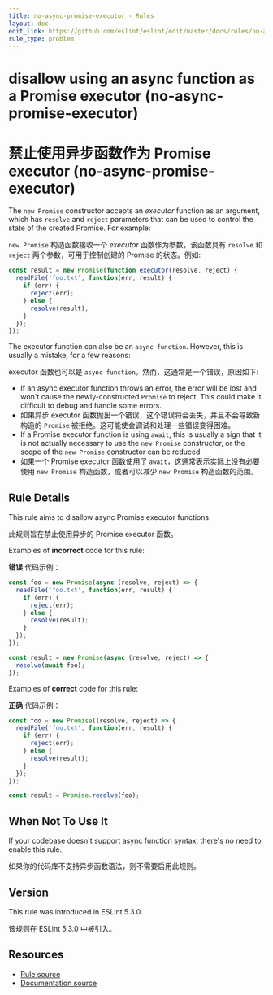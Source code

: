 ```yaml
---
title: no-async-promise-executor - Rules
layout: doc
edit_link: https://github.com/eslint/eslint/edit/master/docs/rules/no-async-promise-executor.md
rule_type: problem
---
```

<!-- Note: No pull requests accepted for this file. See README.md in the root directory for details. -->

# disallow using an async function as a Promise executor (no-async-promise-executor)

# 禁止使用异步函数作为 Promise executor (no-async-promise-executor)

The `new Promise` constructor accepts an *executor* function as an argument, which has `resolve` and `reject` parameters that can be used to control the state of the created Promise. For example:

`new Promise` 构造函数接收一个 *executor* 函数作为参数，该函数具有 `resolve` 和 `reject` 两个参数，可用于控制创建的 Promise 的状态。例如:

```js
const result = new Promise(function executor(resolve, reject) {
  readFile('foo.txt', function(err, result) {
    if (err) {
      reject(err);
    } else {
      resolve(result);
    }
  });
});
```

The executor function can also be an `async function`. However, this is usually a mistake, for a few reasons:

executor 函数也可以是 `async function`。然而，这通常是一个错误，原因如下:

* If an async executor function throws an error, the error will be lost and won't cause the newly-constructed `Promise` to reject. This could make it difficult to debug and handle some errors.
* 如果异步 executor 函数抛出一个错误，这个错误将会丢失，并且不会导致新构造的 `Promise` 被拒绝。这可能使会调试和处理一些错误变得困难。
* If a Promise executor function is using `await`, this is usually a sign that it is not actually necessary to use the `new Promise` constructor, or the scope of the `new Promise` constructor can be reduced.
* 如果一个 Promise executor 函数使用了 `await`，这通常表示实际上没有必要使用 `new Promise` 构造函数，或者可以减少 `new Promise` 构造函数的范围。

## Rule Details

This rule aims to disallow async Promise executor functions.

此规则旨在禁止使用异步的 Promise executor 函数。

Examples of **incorrect** code for this rule:

**错误** 代码示例：

```js
const foo = new Promise(async (resolve, reject) => {
  readFile('foo.txt', function(err, result) {
    if (err) {
      reject(err);
    } else {
      resolve(result);
    }
  });
});

const result = new Promise(async (resolve, reject) => {
  resolve(await foo);
});
```

Examples of **correct** code for this rule:

**正确** 代码示例：

```js
const foo = new Promise((resolve, reject) => {
  readFile('foo.txt', function(err, result) {
    if (err) {
      reject(err);
    } else {
      resolve(result);
    }
  });
});

const result = Promise.resolve(foo);
```

## When Not To Use It

If your codebase doesn't support async function syntax, there's no need to enable this rule.

如果你的代码库不支持异步函数语法，则不需要启用此规则。

## Version

This rule was introduced in ESLint 5.3.0.

该规则在 ESLint 5.3.0 中被引入。

## Resources

* [Rule source](https://github.com/eslint/eslint/tree/master/lib/rules/no-async-promise-executor.js)
* [Documentation source](https://github.com/eslint/eslint/tree/master/docs/rules/no-async-promise-executor.md)
